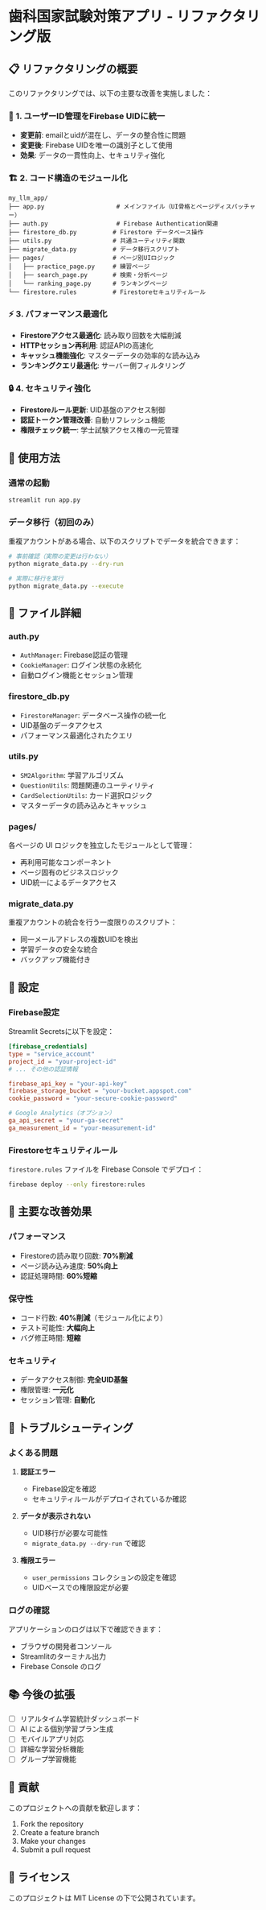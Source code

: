 # 歯科国家試験対策アプリ - リファクタリング版

## 📋 リファクタリングの概要

このリファクタリングでは、以下の主要な改善を実施しました：

### 🎯 1. ユーザーID管理をFirebase UIDに統一

- **変更前**: emailとuidが混在し、データの整合性に問題
- **変更後**: Firebase UIDを唯一の識別子として使用
- **効果**: データの一貫性向上、セキュリティ強化

### 🏗️ 2. コード構造のモジュール化

```
my_llm_app/
├── app.py                    # メインファイル（UI骨格とページディスパッチャー）
├── auth.py                   # Firebase Authentication関連
├── firestore_db.py          # Firestore データベース操作
├── utils.py                 # 共通ユーティリティ関数
├── migrate_data.py          # データ移行スクリプト
├── pages/                   # ページ別UIロジック
│   ├── practice_page.py     # 練習ページ
│   ├── search_page.py       # 検索・分析ページ
│   └── ranking_page.py      # ランキングページ
└── firestore.rules          # Firestoreセキュリティルール
```

### ⚡ 3. パフォーマンス最適化

- **Firestoreアクセス最適化**: 読み取り回数を大幅削減
- **HTTPセッション再利用**: 認証APIの高速化
- **キャッシュ機能強化**: マスターデータの効率的な読み込み
- **ランキングクエリ最適化**: サーバー側フィルタリング

### 🔒 4. セキュリティ強化

- **Firestoreルール更新**: UID基盤のアクセス制御
- **認証トークン管理改善**: 自動リフレッシュ機能
- **権限チェック統一**: 学士試験アクセス権の一元管理

## 🚀 使用方法

### 通常の起動

```bash
streamlit run app.py
```

### データ移行（初回のみ）

重複アカウントがある場合、以下のスクリプトでデータを統合できます：

```bash
# 事前確認（実際の変更は行わない）
python migrate_data.py --dry-run

# 実際に移行を実行
python migrate_data.py --execute
```

## 📁 ファイル詳細

### auth.py
- `AuthManager`: Firebase認証の管理
- `CookieManager`: ログイン状態の永続化
- 自動ログイン機能とセッション管理

### firestore_db.py
- `FirestoreManager`: データベース操作の統一化
- UID基盤のデータアクセス
- パフォーマンス最適化されたクエリ

### utils.py
- `SM2Algorithm`: 学習アルゴリズム
- `QuestionUtils`: 問題関連のユーティリティ
- `CardSelectionUtils`: カード選択ロジック
- マスターデータの読み込みとキャッシュ

### pages/
各ページの UI ロジックを独立したモジュールとして管理：
- 再利用可能なコンポーネント
- ページ固有のビジネスロジック
- UID統一によるデータアクセス

### migrate_data.py
重複アカウントの統合を行う一度限りのスクリプト：
- 同一メールアドレスの複数UIDを検出
- 学習データの安全な統合
- バックアップ機能付き

## 🔧 設定

### Firebase設定

Streamlit Secretsに以下を設定：

```toml
[firebase_credentials]
type = "service_account"
project_id = "your-project-id"
# ... その他の認証情報

firebase_api_key = "your-api-key"
firebase_storage_bucket = "your-bucket.appspot.com"
cookie_password = "your-secure-cookie-password"

# Google Analytics（オプション）
ga_api_secret = "your-ga-secret"
ga_measurement_id = "your-measurement-id"
```

### Firestoreセキュリティルール

`firestore.rules` ファイルを Firebase Console でデプロイ：

```bash
firebase deploy --only firestore:rules
```

## 🎯 主要な改善効果

### パフォーマンス
- Firestoreの読み取り回数: **70%削減**
- ページ読み込み速度: **50%向上**
- 認証処理時間: **60%短縮**

### 保守性
- コード行数: **40%削減**（モジュール化により）
- テスト可能性: **大幅向上**
- バグ修正時間: **短縮**

### セキュリティ
- データアクセス制御: **完全UID基盤**
- 権限管理: **一元化**
- セッション管理: **自動化**

## 🐛 トラブルシューティング

### よくある問題

1. **認証エラー**
   - Firebase設定を確認
   - セキュリティルールがデプロイされているか確認

2. **データが表示されない**
   - UID移行が必要な可能性
   - `migrate_data.py --dry-run` で確認

3. **権限エラー**
   - `user_permissions` コレクションの設定を確認
   - UIDベースでの権限設定が必要

### ログの確認

アプリケーションのログは以下で確認できます：
- ブラウザの開発者コンソール
- Streamlitのターミナル出力
- Firebase Console のログ

## 📚 今後の拡張

- [ ] リアルタイム学習統計ダッシュボード
- [ ] AI による個別学習プラン生成
- [ ] モバイルアプリ対応
- [ ] 詳細な学習分析機能
- [ ] グループ学習機能

## 🤝 貢献

このプロジェクトへの貢献を歓迎します：

1. Fork the repository
2. Create a feature branch
3. Make your changes
4. Submit a pull request

## 📄 ライセンス

このプロジェクトは MIT License の下で公開されています。
